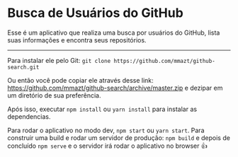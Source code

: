 # Busca de Usuários do GitHub

Esse é um aplicativo que realiza uma busca por usuários do GitHub, lista suas informações e encontra seus repositórios.

---

Para instalar ele pelo Git: `git clone https://github.com/mmazt/github-search.git`

Ou então você pode copiar ele através desse link: https://github.com/mmazt/github-search/archive/master.zip e dezipar em um diretório de sua preferência. 

Após isso, executar `npm install` ou `yarn install` para instalar as dependencias.

Para rodar o aplicativo no modo dev, `npm start` ou `yarn start`.
Para construir uma build e rodar um servidor de produção:
`npm build` e depois de concluído `npm serve` e o servidor irá rodar o aplicativo no browser :+1: